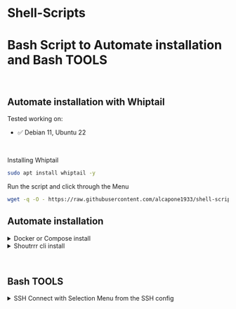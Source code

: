 # Shell-Scripts
# Bash Script to Automate installation and Bash TOOLS

&nbsp;

## Automate installation with Whiptail

Tested working on:

* :white_check_mark: Debian 11, Ubuntu 22

&nbsp;

Installing Whiptail

```bash
sudo apt install whiptail -y
```
Run the script and click through the Menu

```bash
wget -q -O - https://raw.githubusercontent.com/alcapone1933/shell-scripts/master/install.sh | sudo bash

```

## Automate installation

<details>
<summary markdown="span">Docker or Compose install</summary>

&nbsp;

Tested working on:

* :white_check_mark: Debian 11, Ubuntu 22

&nbsp;

### Docker and Compose install on DEBIAN
```bash
wget -q -O - \
https://raw.githubusercontent.com/alcapone1933/shell-scripts/master/install/docker-and-compose-debian-install.sh | sudo bash
```

### Docker and Compose install on UBUNTU
```bash
wget -q -O - \
https://raw.githubusercontent.com/alcapone1933/shell-scripts/master/install/docker-and-compose-ubuntu-install.sh | sudo bash
```

### Docker install on DEBIAN
```bash
wget -q -O - \
https://raw.githubusercontent.com/alcapone1933/shell-scripts/master/install/docker-debian-install.sh | sudo bash
```

### Docker install on UBUNTU
```bash
wget -q -O - \
https://raw.githubusercontent.com/alcapone1933/shell-scripts/master/install/docker-ubuntu-install.sh | sudo bash
```

### Docker Compose install
```bash
wget -q -O - \
https://raw.githubusercontent.com/alcapone1933/shell-scripts/master/install/docker-compose-install.sh | sudo bash
```
</details>

<details>
<summary markdown="span">Shoutrrr cli install</summary>

&nbsp;

Tested working on:

* :white_check_mark: Debian 11
* Supported platforms for the Script:
  - linux/386
  - linux/amd64
  - linux/arm
  - linux/arm64v8

&nbsp;

### Shoutrrr cli install
```bash
wget -q -O - \
https://raw.githubusercontent.com/alcapone1933/shell-scripts/master/install/shoutrrr-cli-install.sh | sudo bash -s -- --install
```

### Shoutrrr cli update
```bash
wget -q -O - \
https://raw.githubusercontent.com/alcapone1933/shell-scripts/master/install/shoutrrr-cli-install.sh | sudo bash -s -- --update
```
### Shoutrrr cli remove
```bash
wget -q -O - \
https://raw.githubusercontent.com/alcapone1933/shell-scripts/master/install/shoutrrr-cli-install.sh | sudo bash -s -- --remove
```
### Shoutrrr cli manuel download
```bash
wget -q -O shoutrrr-cli-install.sh \
https://raw.githubusercontent.com/alcapone1933/shell-scripts/master/install/shoutrrr-cli-install.sh

chmod +x shoutrrr-cli-install.sh

./shoutrrr-cli-install.sh
```

</details>

&nbsp;

## Bash TOOLS


<details>
<summary markdown="span">SSH Connect with Selection Menu from the SSH config</summary>

### SSH CONFIG DEMO
```txt
# ~/.ssh/config
# /home/user/.ssh/config
# /home/foo/.ssh/config
# /root/.ssh/config
Host demo-1
  HostName domain.com
  User foo
  Port 1111
  IdentityFile ~/.ssh/id_ed25519
Host demo-2
  HostName 10.10.10.10
  User root
  Port 22
  IdentityFile ~/.ssh/id_ed25519
Host demo-3
  HostName 1.1.1.1
  User foo
  Port 22
  IdentityFile ~/.ssh/id_ed25519
```

### Download
```bash
curl -sSL \
https://raw.githubusercontent.com/alcapone1933/shell-scripts/master/tools/ssh-host-connect.sh \
> ~/ssh-host-connect.sh && chmod +x ~/ssh-host-connect.sh
```

### Usage
```txt
$ ./ssh-host-connect.sh

[ 1 ] - demo-1
[ 2 ] - demo-2
[ 3 ] - demo-3

Select a SSH HOST: _1_

$ ssh demo-1
```
</details>

&nbsp;
